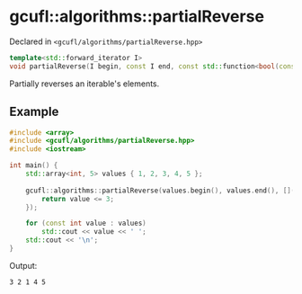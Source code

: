 # gcufl::algorithms::partialReverse
Declared in `<gcufl/algorithms/partialReverse.hpp>`
```cpp
template<std::forward_iterator I>
void partialReverse(I begin, const I end, const std::function<bool(const typename std::iterator_traits<I>::value_type)>& callback) noexcept;
```
Partially reverses an iterable's elements.
## Example
```cpp
#include <array>
#include <gcufl/algorithms/partialReverse.hpp>
#include <iostream>

int main() {
	std::array<int, 5> values { 1, 2, 3, 4, 5 };
	
	gcufl::algorithms::partialReverse(values.begin(), values.end(), [](const int value) -> bool {
		return value <= 3;
	});

	for (const int value : values)
		std::cout << value << ' ';
	std::cout << '\n';
}
```
Output:
```
3 2 1 4 5 
```
